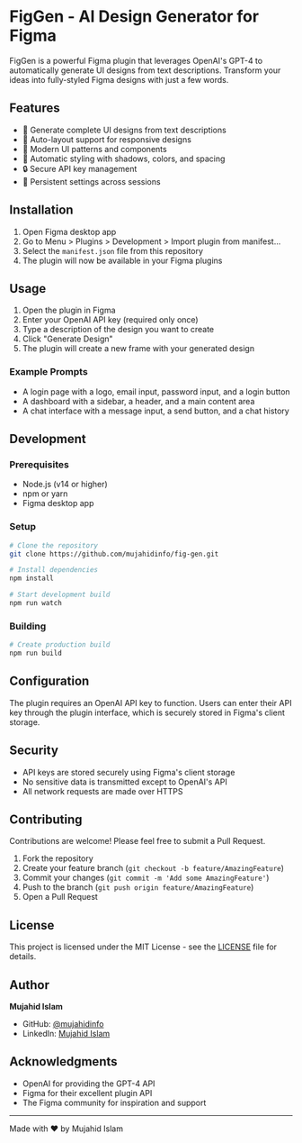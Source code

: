 # FigGen - AI Design Generator for Figma

FigGen is a powerful Figma plugin that leverages OpenAI's GPT-4 to automatically generate UI designs from text descriptions. Transform your ideas into fully-styled Figma designs with just a few words.

## Features

- 🎨 Generate complete UI designs from text descriptions
- 🔄 Auto-layout support for responsive designs
- 🎯 Modern UI patterns and components
- 💫 Automatic styling with shadows, colors, and spacing
- 🔒 Secure API key management
- 💾 Persistent settings across sessions

## Installation

1. Open Figma desktop app
2. Go to Menu > Plugins > Development > Import plugin from manifest...
3. Select the `manifest.json` file from this repository
4. The plugin will now be available in your Figma plugins

## Usage

1. Open the plugin in Figma
2. Enter your OpenAI API key (required only once)
3. Type a description of the design you want to create
4. Click "Generate Design"
5. The plugin will create a new frame with your generated design

### Example Prompts 

- A login page with a logo, email input, password input, and a login button
- A dashboard with a sidebar, a header, and a main content area
- A chat interface with a message input, a send button, and a chat history

## Development

### Prerequisites

- Node.js (v14 or higher)
- npm or yarn
- Figma desktop app

### Setup

```bash
# Clone the repository
git clone https://github.com/mujahidinfo/fig-gen.git

# Install dependencies
npm install

# Start development build
npm run watch
```

### Building

```bash
# Create production build
npm run build
```

## Configuration

The plugin requires an OpenAI API key to function. Users can enter their API key through the plugin interface, which is securely stored in Figma's client storage.

## Security

- API keys are stored securely using Figma's client storage
- No sensitive data is transmitted except to OpenAI's API
- All network requests are made over HTTPS

## Contributing

Contributions are welcome! Please feel free to submit a Pull Request.

1. Fork the repository
2. Create your feature branch (`git checkout -b feature/AmazingFeature`)
3. Commit your changes (`git commit -m 'Add some AmazingFeature'`)
4. Push to the branch (`git push origin feature/AmazingFeature`)
5. Open a Pull Request

## License

This project is licensed under the MIT License - see the [LICENSE](LICENSE) file for details.

## Author

**Mujahid Islam**
- GitHub: [@mujahidinfo](https://github.com/mujahidinfo)
- LinkedIn: [Mujahid Islam](https://linkedin.com/in/mujahidinfo)

## Acknowledgments

- OpenAI for providing the GPT-4 API
- Figma for their excellent plugin API
- The Figma community for inspiration and support

---

Made with ❤️ by Mujahid Islam
